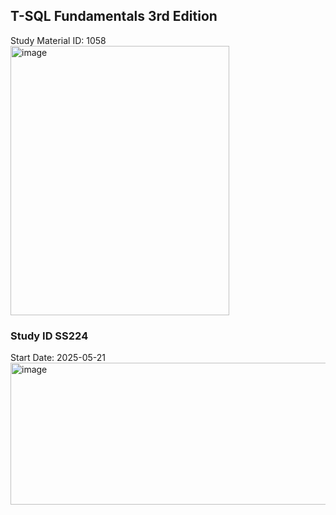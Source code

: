 ## T-SQL Fundamentals 3rd Edition

Study Material ID: 1058 <br>
<img width="350" height="431" alt="image" src="https://github.com/user-attachments/assets/d68e001d-eed6-49ac-b887-1fce11ab5797" />

### Study ID SS224
Start Date: 2025-05-21
<img width="1407" height="227" alt="image" src="https://github.com/user-attachments/assets/9c83f0fa-acd5-4271-961a-e598e79efee9" />
